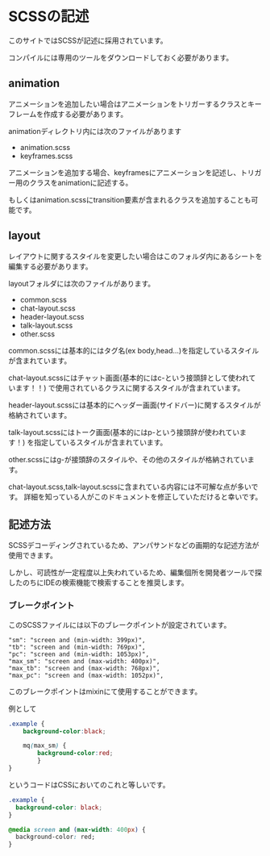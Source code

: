 # SCSSの記述

このサイトではSCSSが記述に採用されています。

コンパイルには専用のツールをダウンロードしておく必要があります。

## animation

アニメーションを追加したい場合はアニメーションをトリガーするクラスとキーフレームを作成する必要があります。

animationディレクトリ内には次のファイルがあります

- animation.scss
- keyframes.scss

アニメーションを追加する場合、keyframesにアニメーションを記述し、トリガー用のクラスをanimationに記述する。

もしくはanimation.scssにtransition要素が含まれるクラスを追加することも可能です。

## layout

レイアウトに関するスタイルを変更したい場合はこのフォルダ内にあるシートを編集する必要があります。

layoutフォルダには次のファイルがあります。

- common.scss
- chat-layout.scss
- header-layout.scss
- talk-layout.scss
- other.scss

common.scssには基本的にはタグ名(ex
body,head...)を指定しているスタイルが含まれています。

chat-layout.scssにはチャット画面(基本的にはc-という接頭辞として使われています！！)
で使用されているクラスに関するスタイルが含まれています。

header-layout.scssには基本的にヘッダー画面(サイドバー)に関するスタイルが格納されています。

talk-layout.scssにはトーク画面(基本的にはp-という接頭辞が使われています！)
を指定しているスタイルが含まれています。

other.scssにはg-が接頭辞のスタイルや、その他のスタイルが格納されています。

chat-layout.scss,talk-layout.scssに含まれている内容には不可解な点が多いです。
詳細を知っている人がこのドキュメントを修正していただけると幸いです。

## 記述方法

SCSSデコーディングされているため、アンパサンドなどの画期的な記述方法が使用できます。

しかし、可読性が一定程度以上失われているため、編集個所を開発者ツールで探したのちにIDEの検索機能で検索することを推奨します。

### ブレークポイント

このSCSSファイルには以下のブレークポイントが設定されています。

    "sm": "screen and (min-width: 399px)",
    "tb": "screen and (min-width: 769px)",
    "pc": "screen and (min-width: 1053px)",
    "max_sm": "screen and (max-width: 400px)",
    "max_tb": "screen and (max-width: 768px)",
    "max_pc": "screen and (max-width: 1052px)",

このブレークポイントはmixinにて使用することができます。

例として

```scss
.example {
    background-color:black;

    mq(max_sm) {
        background-color:red;
        }
}
```

というコードはCSSにおいてのこれと等しいです。

```css
.example {
  background-color: black;
}

@media screen and (max-width: 400px) {
  background-color: red;
}
```
